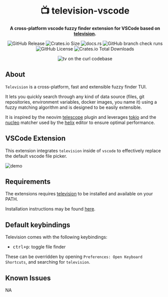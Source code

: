 <div align="center">

# 📺  television-vscode
**A cross-platform vscode fuzzy finder extension for VSCode based on [television](https://github.com/alexpasmantier/television).**

![GitHub Release](https://img.shields.io/github/v/release/alexpasmantier/television?display_name=tag&color=%23a6a)
![Crates.io Size](https://img.shields.io/crates/size/television)
![docs.rs](https://img.shields.io/docsrs/television-channels)
![GitHub branch check runs](https://img.shields.io/github/check-runs/alexpasmantier/television/main)
![GitHub License](https://img.shields.io/github/license/alexpasmantier/television)
![Crates.io Total Downloads](https://img.shields.io/crates/d/television)

![tv on the curl codebase](https://github.com/user-attachments/assets/7d329ef3-4efe-4908-bbf8-e02744508eaf)

</div>

## About
`Television` is a cross-platform, fast and extensible fuzzy finder TUI.

It lets you quickly search through any kind of data source (files, git repositories, environment variables, docker
images, you name it) using a fuzzy matching algorithm and is designed to be easily extensible.

It is inspired by the neovim [telescope](https://github.com/nvim-telescope/telescope.nvim) plugin and leverages [tokio](https://github.com/tokio-rs/tokio) and the [nucleo](https://github.com/helix-editor/nucleo) matcher used by the [helix](https://github.com/helix-editor/helix) editor to ensure optimal performance.


## VSCode Extension
This extension integrates `television` inside of `vscode` to effectively replace the default vscode file picker.

![demo](https://github.com/alexpasmantier/television/raw/HEAD/tv-code-demo.gif)

## Requirements

The extensions requires [television](https://github.com/alexpasmantier/television) to be installed and available on your
PATH.

Installation instructions may be found [here](https://github.com/alexpasmantier/television/wiki/Installation).

## Default keybindings

Television comes with the following keybindings:
- <kbd>ctrl+p</kbd>: toggle file finder

These can be overridden by opening `Preferences: Open Keyboard Shortcuts`, and searching for `television`.

## Known Issues

NA
